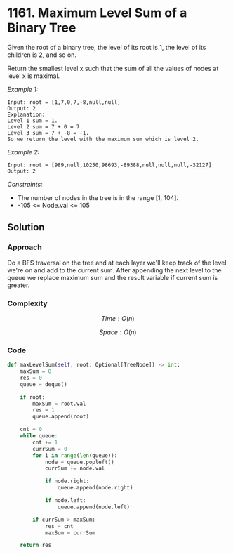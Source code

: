 # 1161. Maximum Level Sum of a Binary Tree

Given the root of a binary tree, the level of its root is 1, the level of its children is 2, and so on.

Return the smallest level x such that the sum of all the values of nodes at level x is maximal.

*Example 1:*

```
Input: root = [1,7,0,7,-8,null,null]
Output: 2
Explanation: 
Level 1 sum = 1.
Level 2 sum = 7 + 0 = 7.
Level 3 sum = 7 + -8 = -1.
So we return the level with the maximum sum which is level 2.
```

*Example 2:*

```
Input: root = [989,null,10250,98693,-89388,null,null,null,-32127]
Output: 2
```

*Constraints:*

* The number of nodes in the tree is in the range [1, 104].
* -105 <= Node.val <= 105

## Solution

### Approach

Do a BFS traversal on the tree and at each layer we'll keep track of the level we're on and add to the current sum. After appending the next level to the queue we replace maximum sum and the result variable if current sum is greater.

### Complexity

$$Time: O(n)$$

$$Space: O(n)$$

### Code

```py
def maxLevelSum(self, root: Optional[TreeNode]) -> int:
    maxSum = 0
    res = 0
    queue = deque()

    if root:
        maxSum = root.val
        res = 1
        queue.append(root)

    cnt = 0
    while queue:
        cnt += 1
        currSum = 0
        for i in range(len(queue)):
            node = queue.popleft()
            currSum += node.val

            if node.right:
                queue.append(node.right)

            if node.left:
                queue.append(node.left)

        if currSum > maxSum:
            res = cnt
            maxSum = currSum

    return res
```
